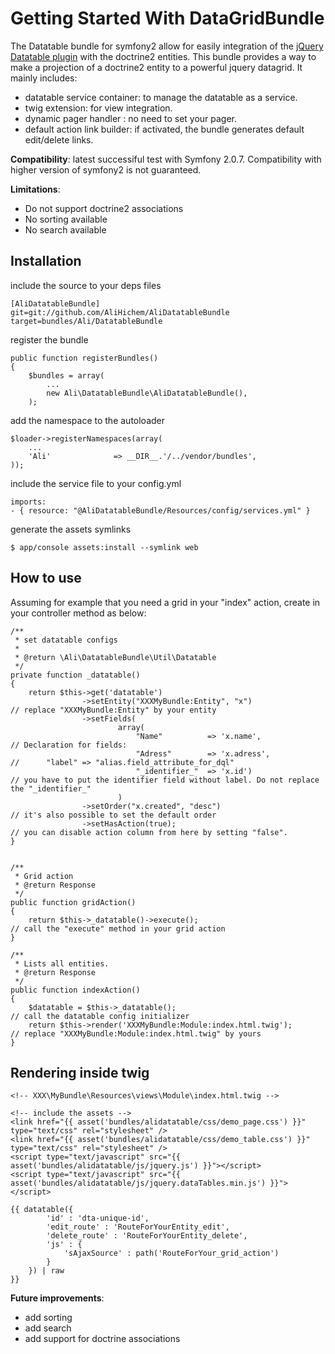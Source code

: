 Getting Started With DataGridBundle
===================================

The Datatable bundle for symfony2 allow for easily integration of the [jQuery Datatable plugin](http://datatables.net/) with the doctrine2 entities.
This bundle provides a way to make a projection of a doctrine2 entity to a powerful jquery datagrid. It mainly includes:

 * datatable service container: to manage the datatable as a service.
 * twig extension: for view integration.
 * dynamic pager handler : no need to set your pager.
 * default action link builder: if activated, the bundle generates default edit/delete links. 

**Compatibility**: latest successiful test with Symfony 2.0.7. Compatibility with higher version of symfony2 is not guaranteed.

**Limitations**: 

 * Do not support doctrine2 associations
 * No sorting available
 * No search available
 
Installation
------------

include the source to your deps files

    [AliDatatableBundle]
    git=git://github.com/AliHichem/AliDatatableBundle
    target=bundles/Ali/DatatableBundle

register the bundle
    
    public function registerBundles()
    {
        $bundles = array(
            ...
            new Ali\DatatableBundle\AliDatatableBundle(),
        );

add the namespace to the autoloader

    $loader->registerNamespaces(array(
        ...
        'Ali'              => __DIR__.'/../vendor/bundles',
    ));

include the service file to your config.yml

    imports:
    - { resource: "@AliDatatableBundle/Resources/config/services.yml" }

generate the assets symlinks

    $ app/console assets:install --symlink web

How to use
----------

Assuming for example that you need a grid in your "index" action, create in your controller method as below:

    /**
     * set datatable configs
     * 
     * @return \Ali\DatatableBundle\Util\Datatable
     */
    private function _datatable()
    {
        return $this->get('datatable')
                    ->setEntity("XXXMyBundle:Entity", "x")                          // replace "XXXMyBundle:Entity" by your entity
                    ->setFields(
                            array(
                                "Name"          => 'x.name',                        // Declaration for fields: 
                                "Adress"        => 'x.adress',                      //      "label" => "alias.field_attribute_for_dql"
                                "_identifier_"  => 'x.id')                          // you have to put the identifier field without label. Do not replace the "_identifier_"
                            )
                    ->setOrder("x.created", "desc")                                 // it's also possible to set the default order
                    ->setHasAction(true);                                           // you can disable action column from here by setting "false".
    }
    
    
    /**
     * Grid action
     * @return Response
     */
    public function gridAction()
    {   
        return $this->_datatable()->execute();                                      // call the "execute" method in your grid action
    }
    
    /**
     * Lists all entities.
     * @return Response
     */
    public function indexAction()
    {
        $datatable = $this->_datatable();                                           // call the datatable config initializer
        return $this->render('XXXMyBundle:Module:index.html.twig');                 // replace "XXXMyBundle:Module:index.html.twig" by yours
    }


## Rendering inside twig

    <!-- XXX\MyBundle\Resources\views\Module\index.html.twig -->
    
    <!-- include the assets -->
    <link href="{{ asset('bundles/alidatatable/css/demo_page.css') }}" type="text/css" rel="stylesheet" />
    <link href="{{ asset('bundles/alidatatable/css/demo_table.css') }}" type="text/css" rel="stylesheet" />
    <script type="text/javascript" src="{{ asset('bundles/alidatatable/js/jquery.js') }}"></script>
    <script type="text/javascript" src="{{ asset('bundles/alidatatable/js/jquery.dataTables.min.js') }}"></script>    
    
    {{ datatable({ 
            'id' : 'dta-unique-id',
            'edit_route' : 'RouteForYourEntity_edit',
            'delete_route' : 'RouteForYourEntity_delete',
            'js' : {
                'sAjaxSource' : path('RouteForYour_grid_action')
            }
        }) | raw
    }}

**Future improvements**: 

 * add sorting
 * add search
 * add support for doctrine associations
 

